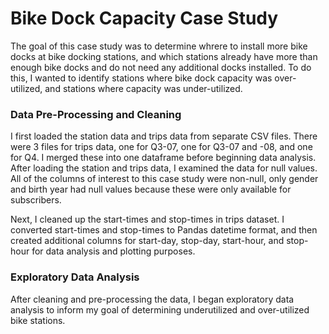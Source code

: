 # Bike Dock Capacity Case Study

The goal of this case study was to determine whrere to install more bike docks at bike docking stations, and which stations already have more than enough bike docks and do not need any additional docks installed. To do this, I wanted to identify stations where bike dock capacity was over-utilized, and stations where capacity was under-utilized.

### Data Pre-Processing and Cleaning

I first loaded the station data and trips data from separate CSV files. There were 3 files for trips data, one for Q3-07, one for Q3-07 and -08, and one for Q4. I merged these into one dataframe before beginning data analysis. After loading the station and trips data, I examined the data for null values. All of the columns of interest to this case study were non-null, only gender and birth year had null values because these were only available for subscribers. 

Next, I cleaned up the start-times and stop-times in trips dataset. I converted start-times and stop-times to Pandas datetime format, and then created additional columns for start-day, stop-day, start-hour, and stop-hour for data analysis and plotting purposes.

### Exploratory Data Analysis

After cleaning and pre-processing the data, I began exploratory data analysis to inform my goal of determining underutilized and over-utilized bike stations.

